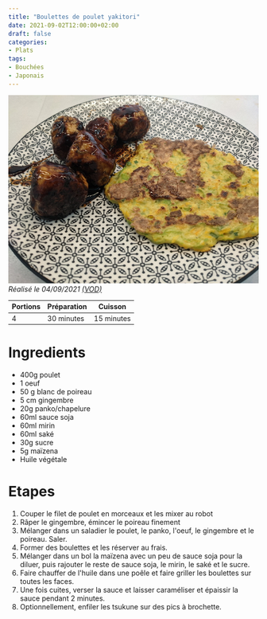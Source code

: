 ```yaml
---
title: "Boulettes de poulet yakitori"
date: 2021-09-02T12:00:00+02:00
draft: false
categories:
- Plats
tags:
- Bouchées
- Japonais
---
```


![Boulettes de poulet yakitori](/illust/tsukune-galettes-legumes.jpg#center)
*Réalisé le 04/09/2021 [(VOD)](https://www.twitch.tv/videos/1142510197)*

| Portions | Préparation | Cuisson    |
|----------|-------------|------------|
| 4        | 30 minutes  | 15 minutes |

# Ingredients

- 400g poulet
- 1 oeuf
- 50 g blanc de poireau
- 5 cm gingembre
- 20g panko/chapelure
- 60ml sauce soja
- 60ml mirin
- 60ml saké
- 30g sucre
- 5g maïzena
- Huile végétale

# Etapes

1) Couper le filet de poulet en morceaux et les mixer au robot
2) Râper le gingembre, émincer le poireau finement
3) Mélanger dans un saladier le poulet, le panko, l'oeuf, le gingembre et le poireau. Saler.
4) Former des boulettes et les réserver au frais.
5) Mélanger dans un bol la maïzena avec un peu de sauce soja pour la diluer, puis rajouter le reste de sauce soja, le mirin, le saké et le sucre.
6) Faire chauffer de l'huile dans une poêle et faire griller les boulettes sur toutes les faces.
7) Une fois cuites, verser la sauce et laisser caraméliser et épaissir la sauce pendant 2 minutes.
8) Optionnellement, enfiler les tsukune sur des pics à brochette.
